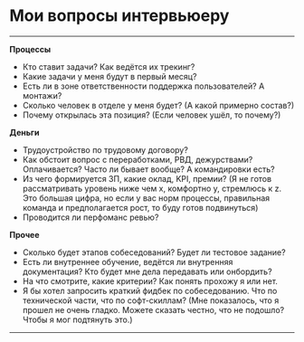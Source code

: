 # Мои вопросы интервьюеру

---

**Процессы**

* Кто ставит задачи? Как ведётся их трекинг?
* Какие задачи у меня будут в первый месяц?
* Есть ли в зоне ответственности поддержка пользователей? А монтажи?
* Сколько человек в отделе у меня будет? (А какой примерно состав?)
* Почему открылась эта позиция? (Если человек ушёл, то почему?)


**Деньги**

 * Трудоустройство по трудовому договору?
 * Как обстоит вопрос с переработками, РВД, дежурствами? Оплачивается? Часто ли бывает вообще? А командировки есть?
 * Из чего формируется ЗП, какие оклад, KPI, премии? (Я не готов рассматривать уровень ниже чем x, комфортно y, стремлюсь к z. Это большая цифра, но если у вас норм процессы, правильная команда и предполагается рост, то буду готов подвинуться)
 * Проводится ли перфоманс ревью?

 
**Прочее**

 * Сколько будет этапов собеседований? Будет ли тестовое задание?
 * Есть ли внутреннее обучение, ведётся ли внутренняя документация? Кто будет мне дела передавать или онбордить?
 * На что смотрите, какие критерии? Как понять прохожу я или нет.
 * Я бы хотел запросить краткий фидбек по собеседованию. Что по технической части, что по софт-скиллам? (Мне показалось, что я прошел не очень гладко. Можете сказать честно, что не подошло? Чтобы я мог подтянуть это.)
 
 ---

